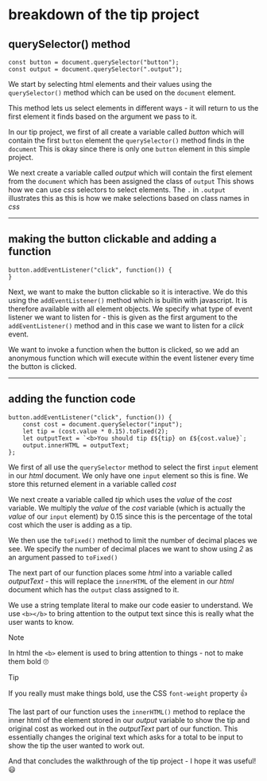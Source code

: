 # breakdown of the tip project

## querySelector() method

```javascript=
const button = document.querySelector("button");
const output = document.querySelector(".output");
```

We start by selecting html elements and their values using the `querySelector()` method which can be used on the `document` element.

This method lets us select elements in different ways - it will return to us the first element it finds based on the argument we pass to it.

In our tip project, we first of all create a variable called *button* which will contain the first `button` element the `querySelector()` method finds in the `document` This is okay since there is only one `button` element in this simple project.

We next create a variable called *output* which will contain the first element from the `document` which has been assigned the class of `output` This shows how we can use *css* selectors to select elements. The `.` in `.output` illustrates this as this is how we make selections based on class names in *css*

---

## making the button clickable and adding a function

```javascript=
button.addEventListener("click", function()) {
}
```

Next, we want to make the button clickable so it is interactive. We do this using the `addEventListener()` method which is builtin with javascript. It is therefore available with all element objects. We specify what type of event listener we want to listen for - this is given as the first argument to the `addEventListener()` method and in this case we want to listen for a *click* event.

We want to invoke a function when the button is clicked, so we add an anonymous function which will execute within the event listener every time the button is clicked.

---

## adding the function code

```javascript=
button.addEventListener("click", function()) {
    const cost = document.querySelector("input");
    let tip = (cost.value * 0.15).toFixed(2);
    let outputText = `<b>You should tip £${tip} on £${cost.value}`;
    output.innerHTML = outputText;
};
```

We first of all use the `querySelector` method to select the first `input` element in our *html* document. We only have one `input` element so this is fine. We store this returned element in a variable called *cost*

We next create a variable called *tip* which uses the *value* of the *cost* variable. We multiply the *value* of the *cost* variable (which is actually the *value* of our `input` element) by 0.15 since this is the percentage of the total cost which the user is adding as a tip.

We then use the `toFixed()` method to limit the number of decimal places we see. We specify the number of decimal places we want to show using *2* as an argument passed to `toFixed()`

The next part of our function places some *html* into a variable called *outputText* - this will replace the `innerHTML` of the element in our *html* document which has the `output` class assigned to it.

We use a string template literal to make our code easier to understand. We use `<b></b>` to bring attention to the output text since this is really what the user wants to know.

> [!NOTE]
> In html the `<b>` element is used to bring attention to things - not to make them bold 🙄

> [!TIP]
> If you really must make things bold, use the CSS `font-weight` property 👍

The last part of our function uses the `innerHTML()` method to replace the inner html of the element stored in our *output* variable to show the tip and original cost as worked out in the *outputText* part of our function. This essentially changes the original text which asks for a total to be input to show the tip the user wanted to work out.

And that concludes the walkthrough of the tip project - I hope it was useful! :smiley: 

